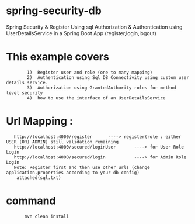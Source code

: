 # spring-security-db
Spring Security &amp; Register Using sql Authorization & Authentication using UserDetailsService in a Spring Boot App (register,login,logout)


# This example covers 
             
            1)  Register user and role (one to many mapping)
            2)  Authentication using Sql DB Connectivity using custom user details service.
            3)  Authorization using GrantedAuthority roles for method level security
            4)  how to use the interface of an UserDetailsService 
            
# Url Mapping :
            
       http://localhost:4000/register      ----> register(role : either USER (OR) ADMIN) still validation remaining 
       http://localhost:4000/secured/loginUser       ----> for User Role Login
       http://localhost:4000/secured/login           ----> for Admin Role Login  
       Note: Register first and then use other urls (change application.properties according to your db config)
        attached(sql.txt)
# command 
           mvn clean install   
           
               
